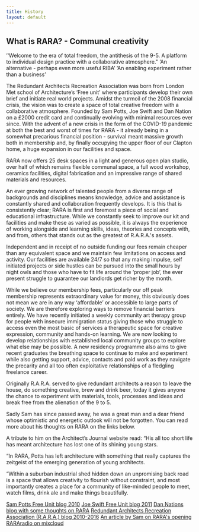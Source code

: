 ```yaml
---
title: History
layout: default
---
```

## What is RARA? - Communal creativity

’‘Welcome to the era of total freedom, the antithesis of the 9-5. A platform to individual design practice with a collaborative atmosphere."
‘An alternative - perhaps even more useful RIBA’
‘An enabling experiment rather than a business’

The Redundant Architects Recreation Association was born from London Met school of Architecture’s ‘Free unit’ where participants develop their own brief and initiate real world projects. Amidst the turmoil of the 2008 financial crisis, the vision was to create a space of total creative freedom with a collaborative atmosphere. Founded by Sam Potts, Joe Swift and Dan Nation on a £2000 credit card and continually evolving with minimal resources ever since. With the advent of a new crisis in the form of the COVID-19 pandemic at both the best and worst of times for RARA - it already being in a somewhat precarious financial position - survival meant massive growth both in membership and, by finally occupying the upper floor of our Clapton home, a huge expansion in our facilities and space.

RARA now offers 25 desk spaces in a light and generous open plan studio, over half of which remains flexible communal space, a full wood workshop, ceramics facilities, digital fabrication and an impressive range of shared materials and resources.

An ever growing network of talented people from a diverse range of backgrounds and disciplines means knowledge, advice and assistance is constantly shared and collaboration frequently develops. It is this that is consistently clear; RARA is first and foremost a piece of social and educational infrastructure. While we constantly seek to improve our kit and facilities and make these as varied as possible, it is always the experience of working alongside and learning skills, ideas, theories and concepts with, and from, others that stands out as the greatest of R.A.R.A.'s assets.

Independent and in receipt of no outside funding our fees remain cheaper than any equivalent space and we maintain few limitations on access and activity. Our facilities are available 24/7 so that any making impulse, self initiated projects or side hustles can be pursued into the small hours by night owls and those who have to fit life around the ‘proper job’, the ever present struggle to guarantee our landlords get richer by the month.

While we believe our membership fees, particularly our off peak membership represents extraordinary value for money, this obviously does not mean we are in any way ‘affordable’ or accessible to large parts of society. We are therefore exploring ways to remove financial barriers entirely. We have recently initiated a weekly community art therapy group for people with insecure immigration status giving those who struggle to access even the most basic of services a therapeutic space for creative expression, community and hands-on learning. We are now looking to develop relationships with established local community groups to explore what else may be possible. A new residency programme also aims to give recent graduates the breathing space to continue to make and experiment while also getting support, advice, contacts and paid work as they navigate the precarity and all too often exploitative relationships of a fledgling freelance career.

Originally R.A.R.A. served to give redundant architects a reason to leave the house, do something creative, brew and drink beer, today it gives anyone the chance to experiment with materials, tools, processes and ideas and break free from the alienation of the 9 to 5.

Sadly Sam has since passed away, he was a great man and a dear friend whose optimistic and energetic outlook will not be forgotten. You can read more about his thoughts on RARA on the links below.

A tribute to him on the Architect’s Journal website read: “His all too short life has meant architecture has lost one of its shining young stars.

“In RARA, Potts has left architecture with something that really captures the zeitgeist of the emerging generation of young architects.

“Within a suburban industrial shed hidden down an unpromising back road is a space that allows creativity to flourish without constraint, and most importantly creates a place for a community of like-minded people to meet, watch films, drink ale and make things beautifully.

[Sam Potts Free Unit blog 2010](https://sampottsatfreeunit.wordpress.com/)
[Joe Swift Free Unit blog 2011](https://raraaleandaccomodation.wordpress.com/)
[Dan Nations blog with some thoughts on RARA](https://phantomcabin.wordpress.com/)
[Redundant Architects Recreation Association (R.A.R.A.) blog 2010-2016](http://redundant-architects-recreation.blogspot.com/search?updated-max=2010-02-11T23:31:00Z&max-results=7&start=133&by-date=false)
[An article by Sam on RARA's opening](https://www.building.co.uk/news/communal-creativity-redundant-architect-forms-design-collective/3138589.article)
[RARAradio on mixcloud](https://www.mixcloud.com/RARAradio/)